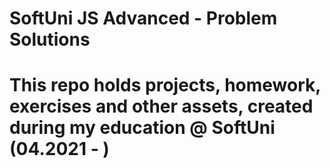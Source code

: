 # SoftUni JS Advanced - Problem Solutions

# This repo holds projects, homework, exercises and other assets, created during my education @ SoftUni (04.2021 - )
